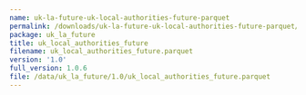 ```yaml
---
name: uk-la-future-uk-local-authorities-future-parquet
permalink: /downloads/uk-la-future-uk-local-authorities-future-parquet/1_0
package: uk_la_future
title: uk_local_authorities_future
filename: uk_local_authorities_future.parquet
version: '1.0'
full_version: 1.0.6
file: /data/uk_la_future/1.0/uk_local_authorities_future.parquet
---
```


